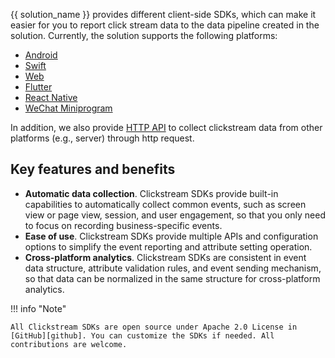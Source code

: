
{{ solution_name }} provides different client-side SDKs, which can make it easier for you to report click stream data to the data pipeline created in the solution. Currently, the solution supports the following platforms:

- [Android](./android.md)
- [Swift](./swift.md)
- [Web](./web.md)
- [Flutter](./flutter.md)
- [React Native](./react-native.md)
- [WeChat Miniprogram](./wechat.md)

In addition, we also provide [HTTP API](./http-api.md) to collect clickstream data from other platforms (e.g., server) through http request.

## Key features and benefits

- **Automatic data collection**. Clickstream SDKs provide built-in capabilities to automatically collect common events, such as screen view or page view, session, and user engagement, so that you only need to focus on recording business-specific events.
- **Ease of use**. Clickstream SDKs provide multiple APIs and configuration options to simplify the event reporting and attribute setting operation.
- **Cross-platform analytics**. Clickstream SDKs are consistent in event data structure, attribute validation rules, and event sending mechanism, so that data can be normalized in the same structure for cross-platform analytics.

!!! info "Note"

    All Clickstream SDKs are open source under Apache 2.0 License in [GitHub][github]. You can customize the SDKs if needed. All contributions are welcome.

[github]: https://github.com/aws-solutions/?q=clickstream&type=all&language=&sort=
